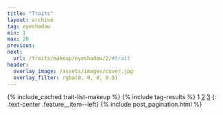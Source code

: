 ```yaml
---
title: "Traits"
layout: archive
tag: eyeshadow
min: 1
max: 20
previous:
next:
  url: /traits/makeup/eyeshadow/2/#trait
header:
  overlay_image: /assets/images/cover.jpg
  overlay_filter: rgba(0, 0, 0, 0.5)
---
```

{% include_cached trait-list-makeup %}
{% include tag-results %}
1 [2](/traits/makeup/eyeshadow/2/#trait) [3](/traits/makeup/eyeshadow/3/#trait) 
{: .text-center .feature__item--left}
{% include post_pagination.html %}
